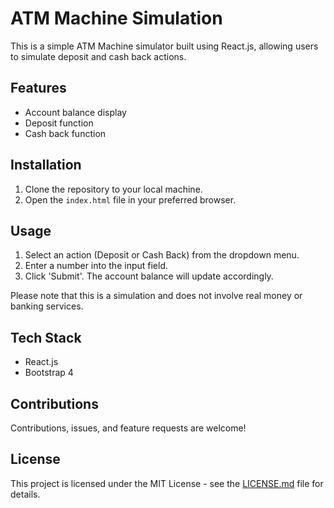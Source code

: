 
# ATM Machine Simulation

This is a simple ATM Machine simulator built using React.js, allowing users to simulate deposit and cash back actions.

## Features

- Account balance display
- Deposit function
- Cash back function

## Installation

1. Clone the repository to your local machine.
2. Open the `index.html` file in your preferred browser.

## Usage

1. Select an action (Deposit or Cash Back) from the dropdown menu.
2. Enter a number into the input field.
3. Click 'Submit'. The account balance will update accordingly.

Please note that this is a simulation and does not involve real money or banking services.

## Tech Stack

- React.js
- Bootstrap 4

## Contributions

Contributions, issues, and feature requests are welcome!

## License

This project is licensed under the MIT License - see the [LICENSE.md](LICENSE.md) file for details.
